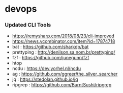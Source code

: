 # devops

### Updated CLI Tools

- https://remysharp.com/2018/08/23/cli-improved
- https://news.ycombinator.com/item?id=17874718
- bat : https://github.com/sharkdp/bat
- prettyping : http://denilson.sa.nom.br/prettyping/
- fzf : https://github.com/junegunn/fzf
- htop
- ncdu : https://dev.yorhel.nl/ncdu
- ag : https://github.com/ggreer/the_silver_searcher
- jq : https://stedolan.github.io/jq
- ripgrep : https://github.com/BurntSushi/ripgrep
